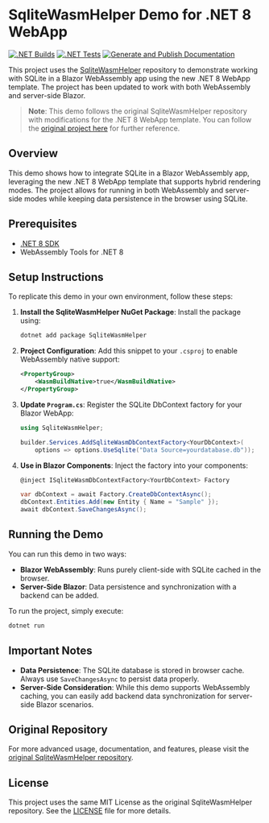 # SqliteWasmHelper Demo for .NET 8 WebApp

[![.NET Builds](https://github.com/JeremyLikness/SqliteWasmHelper/actions/workflows/build.yml/badge.svg)](https://github.com/JeremyLikness/SqliteWasmHelper/actions/workflows/build.yml)
[![.NET Tests](https://github.com/JeremyLikness/SqliteWasmHelper/actions/workflows/tests.yml/badge.svg)](https://github.com/JeremyLikness/SqliteWasmHelper/actions/workflows/tests.yml)
[![Generate and Publish Documentation](https://github.com/JeremyLikness/SqliteWasmHelper/actions/workflows/documentation.yml/badge.svg)](https://github.com/JeremyLikness/SqliteWasmHelper/actions/workflows/documentation.yml)

This project uses the [SqliteWasmHelper](https://github.com/JeremyLikness/SqliteWasmHelper) repository to demonstrate working with SQLite in a Blazor WebAssembly app using the new .NET 8 WebApp template. The project has been updated to work with both WebAssembly and server-side Blazor.

> **Note**: This demo follows the original SqliteWasmHelper repository with modifications for the .NET 8 WebApp template. You can follow the [original project here](https://github.com/JeremyLikness/SqliteWasmHelper) for further reference.

## Overview

This demo shows how to integrate SQLite in a Blazor WebAssembly app, leveraging the new .NET 8 WebApp template that supports hybrid rendering modes. The project allows for running in both WebAssembly and server-side modes while keeping data persistence in the browser using SQLite.

## Prerequisites

- [.NET 8 SDK](https://dotnet.microsoft.com/download/dotnet/8.0)
- WebAssembly Tools for .NET 8

## Setup Instructions

To replicate this demo in your own environment, follow these steps:

1. **Install the SqliteWasmHelper NuGet Package**:
   Install the package using:
   ```bash
   dotnet add package SqliteWasmHelper
   ```

2. **Project Configuration**:
   Add this snippet to your `.csproj` to enable WebAssembly native support:
   ```xml
   <PropertyGroup>
       <WasmBuildNative>true</WasmBuildNative>
   </PropertyGroup>
   ```

3. **Update `Program.cs`**:
   Register the SQLite DbContext factory for your Blazor WebApp:
   ```csharp
   using SqliteWasmHelper;
   
   builder.Services.AddSqliteWasmDbContextFactory<YourDbContext>(
       options => options.UseSqlite("Data Source=yourdatabase.db"));
   ```

4. **Use in Blazor Components**:
   Inject the factory into your components:
   ```csharp
   @inject ISqliteWasmDbContextFactory<YourDbContext> Factory

   var dbContext = await Factory.CreateDbContextAsync();
   dbContext.Entities.Add(new Entity { Name = "Sample" });
   await dbContext.SaveChangesAsync();
   ```

## Running the Demo

You can run this demo in two ways:
- **Blazor WebAssembly**: Runs purely client-side with SQLite cached in the browser.
- **Server-Side Blazor**: Data persistence and synchronization with a backend can be added.

To run the project, simply execute:
```bash
dotnet run
```

## Important Notes

- **Data Persistence**: The SQLite database is stored in browser cache. Always use `SaveChangesAsync` to persist data properly.
- **Server-Side Consideration**: While this demo supports WebAssembly caching, you can easily add backend data synchronization for server-side Blazor scenarios.

## Original Repository

For more advanced usage, documentation, and features, please visit the [original SqliteWasmHelper repository](https://github.com/JeremyLikness/SqliteWasmHelper).

## License

This project uses the same MIT License as the original SqliteWasmHelper repository. See the [LICENSE](./LICENSE.txt) file for more details.
